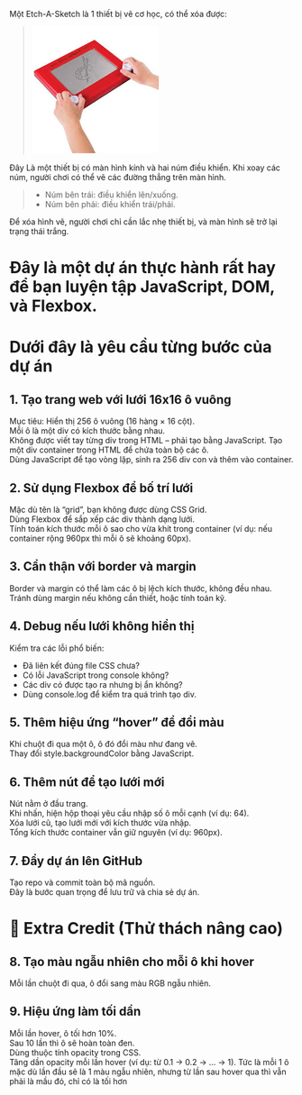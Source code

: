 Một Etch-A-Sketch là 1 thiết bị vẽ cơ học, có thể xóa được:  
>![alt text](download.jpg)

Đây Là một thiết bị có màn hình kính và hai núm điều khiển. Khi xoay các núm, người chơi có thể vẽ các đường thẳng trên màn hình.
>- Núm bên trái: điều khiển lên/xuống.
>- Núm bên phải: điều khiển trái/phải.  

Để xóa hình vẽ, người chơi chỉ cần lắc nhẹ thiết bị, và màn hình sẽ trở lại trạng thái trắng.

# Đây là một dự án thực hành rất hay để bạn luyện tập JavaScript, DOM, và Flexbox.
# Dưới đây là yêu cầu từng bước của dự án

## 1. Tạo trang web với lưới 16x16 ô vuông
Mục tiêu: Hiển thị 256 ô vuông (16 hàng × 16 cột).  
Mỗi ô là một div có kích thước bằng nhau.  
Không được viết tay từng div trong HTML – phải tạo bằng JavaScript.
Tạo một div container trong HTML để chứa toàn bộ các ô.  
Dùng JavaScript để tạo vòng lặp, sinh ra 256 div con và thêm vào container.

## 2. Sử dụng Flexbox để bố trí lưới
Mặc dù tên là “grid”, bạn không được dùng CSS Grid.  
Dùng Flexbox để sắp xếp các div thành dạng lưới.  
Tính toán kích thước mỗi ô sao cho vừa khít trong container (ví dụ: nếu container rộng 960px thì mỗi ô sẽ khoảng 60px).

## 3. Cẩn thận với border và margin
Border và margin có thể làm các ô bị lệch kích thước, không đều nhau.  
Tránh dùng margin nếu không cần thiết, hoặc tính toán kỹ.

## 4. Debug nếu lưới không hiển thị
Kiểm tra các lỗi phổ biến:  
- Đã liên kết đúng file CSS chưa?  
- Có lỗi JavaScript trong console không?  
- Các div có được tạo ra nhưng bị ẩn không?  
- Dùng console.log để kiểm tra quá trình tạo div.  

## 5. Thêm hiệu ứng “hover” để đổi màu
Khi chuột đi qua một ô, ô đó đổi màu như đang vẽ.  
Thay đổi style.backgroundColor bằng JavaScript.  

## 6. Thêm nút để tạo lưới mới
Nút nằm ở đầu trang.  
Khi nhấn, hiện hộp thoại yêu cầu nhập số ô mỗi cạnh (ví dụ: 64).  
Xóa lưới cũ, tạo lưới mới với kích thước vừa nhập.  
Tổng kích thước container vẫn giữ nguyên (ví dụ: 960px).  

## 7. Đẩy dự án lên GitHub
Tạo repo và commit toàn bộ mã nguồn.    
Đây là bước quan trọng để lưu trữ và chia sẻ dự án.  

# 🌟 Extra Credit (Thử thách nâng cao)
## 8. Tạo màu ngẫu nhiên cho mỗi ô khi hover  
Mỗi lần chuột đi qua, ô đổi sang màu RGB ngẫu nhiên.  

## 9. Hiệu ứng làm tối dần
Mỗi lần hover, ô tối hơn 10%.  
Sau 10 lần thì ô sẽ hoàn toàn đen.  
Dùng thuộc tính opacity trong CSS.  
Tăng dần opacity mỗi lần hover (ví dụ: từ 0.1 → 0.2 → ... → 1).
Tức là mỗi 1 ô mặc dù lần đầu sẽ là 1 màu ngẫu nhiên, nhưng từ lần sau hover qua
thì vẫn phải là mầu đó, chỉ có là tối hơn 